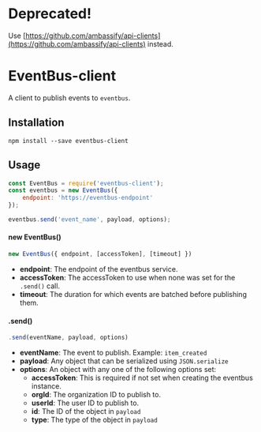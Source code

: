# Deprecated!

Use [https://github.com/ambassify/api-clients](https://github.com/ambassify/api-clients) instead.

# EventBus-client

A client to publish events to `eventbus`.

## Installation

```shell
npm install --save eventbus-client
```

## Usage

```javascript
const EventBus = require('eventbus-client');
const eventbus = new EventBus({
    endpoint: 'https://eventbus-endpoint'
});

eventbus.send('event_name', payload, options);
```

#### new EventBus()
```javascript
new EventBus({ endpoint, [accessToken], [timeout] })
```

- **endpoint**: The endpoint of the eventbus service.
- **accessToken**: The accessToken to use when none was set for the `.send()` call.
- **timeout**: The duration for which events are batched before publishing them.

#### .send()
```javascript
.send(eventName, payload, options)
```
- **eventName**: The event to publish. Example: `item_created`
- **payload**: Any object that can be serialized using `JSON.serialize`
- **options**: An object with any one of the following options set:
  - **accessToken**: This is required if not set when creating the eventbus instance.
  - **orgId**: The organization ID to publish to.
  - **userId**: The user ID to publish to.
  - **id**: The ID of the object in `payload`
  - **type**: The type of the object in `payload`
